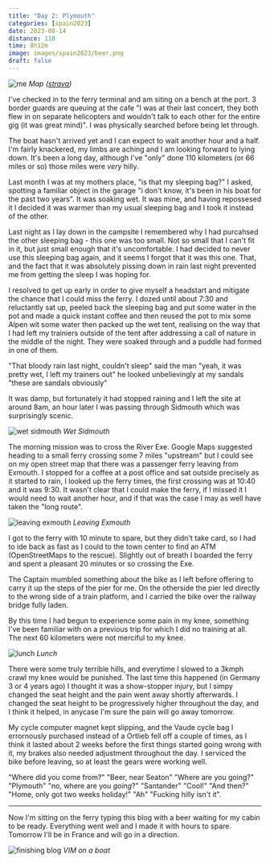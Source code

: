 ```yaml
--- 
title: "Day 2: Plymouth"
categories: [spain2023]
date: 2023-08-14
distance: 110
time: 8h12m
image: images/spain2023/beer.png
draft: false
---
```


![me](/images/spain2023/0814/map.png)
*Map ([strava](https://www.strava.com/activities/9648089393/overview))*

I've checked in to the ferry terminal and am siting on a bench at the port. 3
border guards are queuing at the cafe "I was at their last concert, they both
flew in on separate helicopters and wouldn't talk to each other for the entire
gig (it was great mind)". I was physically searched before being let through.

The boat hasn't arrived yet and I can expect to wait another hour and a half.
I'm fairly knackered, my limbs are aching and I am looking forward to lying
down. It's been a long day, although I've "only" done 110 kilometers (or 66
miles or so) those miles were _very_ hilly.

Last month I was at my mothers place, "is that my sleeping bag?" I asked,
spotting a familiar object in the garage "i don't know, it's been in his boat
for the past two years". It was soaking wet. It was mine, and having
repossesed it I decided it was warmer than my usual sleeping bag and I took it
instead of the other.

Last night as I lay down in the campsite I remembered why I had purcahsed the
other sleeping bag - this one was too small. Not so small that I can't fit in
it, but just small enough that it's uncomfortable. I had decided to never use
this sleeping bag again, and it seems I forgot that it was this one. That, and
the fact that it was absolutely pissing down in rain last night prevented me
from getting the sleep I was hoping for.

I resolved to get up early in order to give myself a headstart and mitigate
the chance that I could miss the ferry. I dozed until about 7:30 and
reluctantly sat up, peeled back the sleeping bag and put some water in the pot
and made a quick instant coffee and then reused the pot to mix some Alpen wit
some water then packed up the wet tent, realising on the way that I had left
my trainiers outside of the tent after addressing a call of nature in the
middle of the night. They were soaked through and a puddle had formed in one
of them.

"That bloody rain last night, couldn't sleep" said the man "yeah, it was
pretty wet, I left my trainers out" he looked unbelievingly at my sandals
"these are sandals obviously"

It was damp, but fortunately it had stopped raining and I left the site at
around 8am, an hour later I was passing through Sidmouth which was
surprisingly scenic.

![wet sidmouth](/images/spain2023/0814/seaton.png)
*Wet Sidmouth*

The morning mission was to cross the River Exe. Google Maps suggested heading
to a small ferry crossing some 7 miles "upstream" but I could see on my open
street map that there was a passenger ferry leaving from Exmouth. I stopped
for a coffee at a post office and sat outside precisely as it started to rain,
I looked up the ferry times, the first crossing was at 10:40 and it was 9:30.
It wasn't clear that I could make the ferry, if I missed it I would need to
wait another hour, and if that was the case I may as well have taken the "long
route".

![leaving exmouth](/images/spain2023/0814/exmouth.png)
*Leaving Exmouth*

I got to the ferry with 10 minute to spare, but they didn't take card, so I
had to ide back as fast as I could to the town center to find an ATM
(OpenStreetMaps to the rescue). Slightly out of breath I boarded the ferry and
spent a pleasant 20 minutes or so crossing the Exe.

The Captain mumbled something about the bike as I left before offering to
carry it up the steps of the pier for me. On the otherside the pier led
directly to the wrong side of a train platform, and I carried the bike
over the railway bridge fully laden.

By this time I had begun to experience some pain in my knee, something I've
been familiar with on a previous trip for which I did no training at all. The
next 60 kilometers were not merciful to my knee.

![lunch](/images/spain2023/0814/luncg.png)
*Lunch*

There were some truly terrible hills, and everytime I slowed to a 3kmph crawl
my knee would be punished. The last time this happened (in Germany 3 or 4
years ago) I thought it was a show-stopper injury, but I simpy changed the
seat height and the pain went away shortly afterwards. I changed the seat
height to be progressively higher throughout the day, and I think it helped,
in anycase I'm sure the pain will go away tomorrow.

My cycle computer magnet kept slipping, and the Vaude cycle bag I errornously
purchased instead of a Ortlieb fell off a couple of times, as I think it
lasted about 2 weeks before the first things started going wrong with it,
my brakes also needed adjustment throughout the day. I serviced the bike
before leaving, so at least the gears were working well.

"Where did you come from?" "Beer, near Seaton" "Where are you going?"
"Plymouth" "no, where are you _going_?" "Santander" "Cool!" "And then?" "Home,
only got two weeks holiday!" "Ah" "Fucking hilly isn't it".

---

Now I'm sitting on the ferry typing this blog with a beer waiting for my cabin
to be ready. Everything went well and I made it with hours to spare. Tomorrow
I'll be in France and will go in a direction.

![finishing blog](/images/spain2023/0814/blog.png)
*VIM on a boat*

